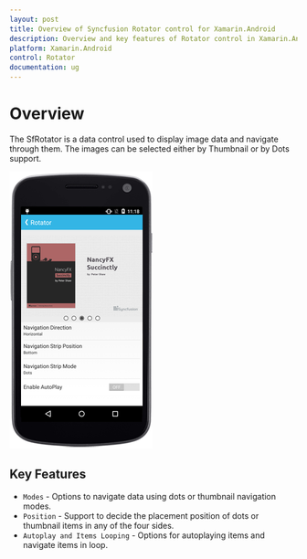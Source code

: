 ```yaml
---
layout: post
title: Overview of Syncfusion Rotator control for Xamarin.Android 
description: Overview and key features of Rotator control in Xamarin.Android 
platform: Xamarin.Android 
control: Rotator 
documentation: ug
---
```


# Overview

The SfRotator is a data control used to display image data and navigate through them. The images can be selected either by Thumbnail or by Dots support.

![](images/overview.png)
 
## Key Features

* `Modes` - Options to navigate data using dots or thumbnail navigation modes.
* `Position` - Support to decide the placement position of dots or thumbnail items in any of the four sides.
* `Autoplay and Items Looping` - Options for autoplaying items and navigate items in loop.
